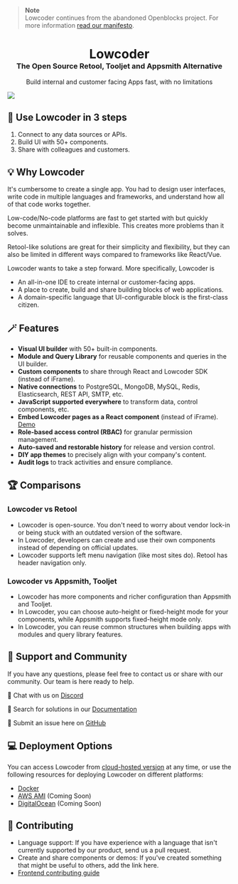 > **Note**  
> Lowcoder continues from the abandoned Openblocks project. For more information [read our manifesto](MANIFESTO.md).

<div align="center">
    <h1 style="border-bottom: none; margin-bottom: 0">Lowcoder</h1>
    <h3 style="margin-top: 0">The Open Source Retool, Tooljet and Appsmith Alternative</h3>
    <p>
        Build internal and customer facing Apps fast, with no limitations
    </p>
</div>

<img src="/docs/.gitbook/assets/Bu2fpz1h01.gif"/>

## 📢 Use Lowcoder in 3 steps
1. Connect to any data sources or APIs.
2. Build UI with 50+ components.
3. Share with colleagues and customers.

## 💡 Why Lowcoder
It's cumbersome to create a single app. You had to design user interfaces, write code in multiple languages and frameworks, and understand how all of that code works together.

Low-code/No-code platforms are fast to get started with but quickly become unmaintainable and inflexible. This creates more problems than it solves.

Retool-like solutions are great for their simplicity and flexibility, but they can also be limited in different ways compared to frameworks like React/Vue.

Lowcoder wants to take a step forward. More specifically, Lowcoder is
- An all-in-one IDE to create internal or customer-facing apps.
- A place to create, build and share building blocks of web applications.
- A domain-specific language that UI-configurable block is the first-class citizen.

## 🪄 Features
- **Visual UI builder** with 50+ built-in components.
- **Module and Query Library** for reusable components and queries in the UI builder.
- **Custom components** to share through React and Lowcoder SDK (instead of iFrame).
- **Native connections** to PostgreSQL, MongoDB, MySQL, Redis, Elasticsearch, REST API, SMTP, etc.
- **JavaScript supported everywhere** to transform data, control components, etc.
- **Embed Lowcoder pages as a React component** (instead of iFrame). [Demo](https://github.com/lowcoder-org/lowcoder-sdk-demo)
- **Role-based access control (RBAC)** for granular permission management.
- **Auto-saved and restorable history** for release and version control.
- **DIY app themes** to precisely align with your company's content.
- **Audit logs** to track activities and ensure compliance.

## 🏆 Comparisons
### Lowcoder vs Retool
- Lowcoder is open-source. You don't need to worry about vendor lock-in or being stuck with an outdated version of the software.
- In Lowcoder, developers can create and use their own components instead of depending on official updates.
- Lowcoder supports left menu navigation (like most sites do). Retool has header navigation only.
### Lowcoder vs Appsmith, Tooljet
- Lowcoder has more components and richer configuration than Appsmith and Tooljet.
- In Lowcoder, you can choose auto-height or fixed-height mode for your components, while Appsmith supports fixed-height mode only.
- In Lowcoder, you can reuse common structures when building apps with modules and query library features.

## 👐 Support and Community
If you have any questions, please feel free to contact us or share with our community. Our team is here ready to help.

📮 Chat with us on [Discord](https://discord.gg/vByQwGT2Yx)

📑 Search for solutions in our [Documentation](docs)

🔎 Submit an issue here on [GitHub](https://github.com/lowcoder-org/lowcoder/issues)

## 💻 Deployment Options
You can access Lowcoder from [cloud-hosted version](https://www.lowcoder.cloud/) at any time, or use the following resources for deploying Lowcoder on different platforms:
- [Docker](docs/self-hosting/README.md)
- [AWS AMI](docs/self-hosting/aws-ami.md) (Coming Soon)
- [DigitalOcean](docs/self-hosting/digitalocean.md) (Coming Soon)

## 💪 Contributing
- Language support: If you have experience with a language that isn't currently supported by our product, send us a pull request.
- Create and share components or demos: If you've created something that might be useful to others, add the link here.
- [Frontend contributing guide](https://github.com/lowcoder-org/lowcoder/tree/develop/client)
